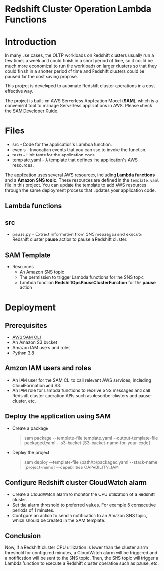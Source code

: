 
# Redshift Cluster Operation Lambda Functions

# Introduction  

In many use cases, the OLTP workloads on Redshift clusters usually run a few times a week and could finish in a short period of time, so it could be much more economical to run the workloads on larger clusters so that they could finish in a shorter period of time and Redshift clusters could be paused for the cost saving propose.

This project is developed to automate Redshift cluster operations in a cost effective way.

The project is built-on AWS Serverless Application Model (**SAM**), which is a convenient tool to manage Serverless applications in AWS. Please check the [SAM Developer Guide](https://docs.aws.amazon.com/serverless-application-model/latest/developerguide/what-is-sam.html).

# Files

- src - Code for the application's Lambda function.
- events - Invocation events that you can use to invoke the function.
- tests - Unit tests for the application code.
- template.yaml - A template that defines the application's AWS resources.

The application uses several AWS resources, including **Lambda functions** and a **Amazon SNS topic**. These resources are defined in the `template.yaml` file in this project. You can update the template to add AWS resources through the same deployment process that updates your application code.

## Lambda functions

## src
- pause.py - Extract information from SNS messages and execute Redshift cluster **pause** action to pause a Redshift cluster.

## SAM Template
- Resources
  - An Amazon SNS topic
  - The permission to trigger Lambda functions for the SNS topic
  - Lambda function **RedshiftOpsPauseClusterFunction** for the **pause** action

# Deployment

## Prerequisites
- [AWS SAM CLI](https://docs.aws.amazon.com/serverless-application-model/latest/developerguide/serverless-sam-cli-install.html)
- An Amazon S3 bucket
- Amazon IAM users and roles
- Python 3.8

## Amzon IAM users and roles
- An IAM user for the SAM CLI to call relevant AWS services, including CloudFormation and S3.
- An IAM role for Lambda functions to receive SNS messages and call Redshift cluster operation APIs such as describe-clusters and pause-cluster, etc.

## Deploy the application using SAM
- Create a package
  > sam package --template-file template.yaml --output-template-file packaged.yaml --s3-bucket [S3-bucket-name-for-your-code]
  
- Deploy the project
  > sam deploy --template-file /path/to/packaged.yaml --stack-name [project-name] --capabilities CAPABILITY_IAM

## Configure Redshift cluster CloudWatch alarm
- Create a CloudWatch alarm to monitor the CPU utilization of a Redshift cluster.
- Set the alarm threshold to preferred values. For example 5 consecutive periods of 1 minutes.
- Configure an action to send a notification to an Amazon SNS topic, which should be created in the SAM template.

## Conclusion
Now, if a Redshift cluster CPU utilization is lower than the cluster alarm threshold for configured minutes, a CloudWatch alarm will be triggered and a notification will be sent to the SNS topic. Then, the SNS topic will trigger a Lambda function to execute a Redshift cluster operation such as pause, etc.
